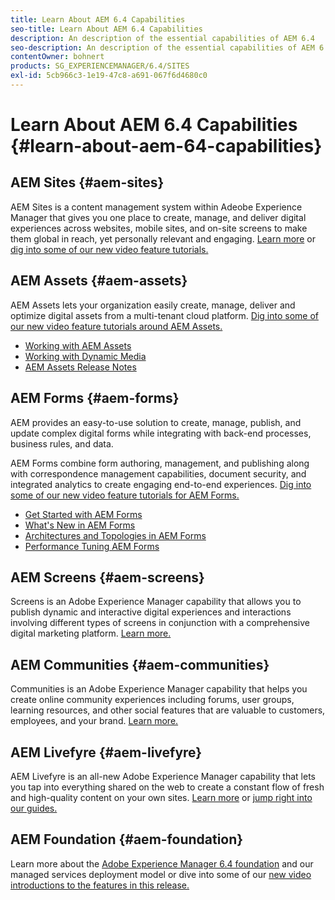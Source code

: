 ```yaml
---
title: Learn About AEM 6.4 Capabilities
seo-title: Learn About AEM 6.4 Capabilities
description: An description of the essential capabilities of AEM 6.4
seo-description: An description of the essential capabilities of AEM 6.4
contentOwner: bohnert
products: SG_EXPERIENCEMANAGER/6.4/SITES
exl-id: 5cb966c3-1e19-47c8-a691-067f6d4680c0
---
```

# Learn About AEM 6.4 Capabilities {#learn-about-aem-64-capabilities}

## AEM Sites {#aem-sites}

AEM Sites is a content management system within Adeobe Experience Manager that gives you one place to create, manage, and deliver digital experiences across websites, mobile sites, and on-site screens to make them global in reach, yet personally relevant and engaging. [Learn more](https://business.adobe.com/products/experience-manager/sites/web-content-management.html) or [dig into some of our new video feature tutorials.](https://experienceleague.adobe.com/docs/experience-manager-learn/sites/overview.html)

## AEM Assets {#aem-assets}

AEM Assets lets your organization easily create, manage, deliver and optimize digital assets from a multi-tenant cloud platform. [Dig into some of our new video feature tutorials around AEM Assets.](https://experienceleague.adobe.com/docs/experience-manager-learn/assets/overview.html)

* [Working with AEM Assets](/help/assets/managing-assets-touch-ui.md)
* [Working with Dynamic Media](/help/assets/dynamic-media.md)
* [AEM Assets Release Notes](/help/release-notes/assets.md)

## AEM Forms {#aem-forms}

AEM provides an easy-to-use solution to create, manage, publish, and update complex digital forms while integrating with back-end processes, business rules, and data.

AEM Forms combine form authoring, management, and publishing along with correspondence management capabilities, document security, and integrated analytics to create engaging end-to-end experiences. [Dig into some of our new video feature tutorials for AEM Forms.](https://experienceleague.adobe.com/docs/experience-manager-learn/forms/overview.html)

* [Get Started with AEM Forms](/help/forms/using/introduction-aem-forms.md)
* [What's New in AEM Forms](/help/forms/using/whats-new.md)
* [Architectures and Topologies in AEM Forms](/help/forms/using/aem-forms-architecture-deployment.md)
* [Performance Tuning AEM Forms](/help/forms/using/performance-tuning-aem-forms.md)

## AEM Screens {#aem-screens}

Screens is an Adobe Experience Manager capability that allows you to publish dynamic and interactive digital experiences and interactions involving different types of screens in conjunction with a comprehensive digital marketing platform.  [Learn more.](https://experienceleague.adobe.com/docs/experience-manager-screens/user-guide/aem-screens-introduction.html)

## AEM Communities {#aem-communities}

Communities is an Adobe Experience Manager capability that helps you create online community experiences including forums, user groups, learning resources, and other social features that are valuable to customers, employees, and your brand. [Learn more.](https://business.adobe.com/products/experience-manager/sites/aem-sites.html)

## AEM Livefyre {#aem-livefyre}

AEM Livefyre is an all-new Adobe Experience Manager capability that lets you tap into everything shared on the web to create a constant flow of fresh and high-quality content on your own sites. [Learn more](https://business.adobe.com/products/experience-manager/sites/aem-sites.html) or [jump right into our guides.](https://experienceleague.adobe.com/docs/livefyre/implementation/home.html)

## AEM Foundation {#aem-foundation}

Learn more about the [Adobe Experience Manager 6.4 foundation](/help/sites-deploying/home.md) and our managed services deployment model or dive into some of our [new video introductions to the features in this release.](https://experienceleague.adobe.com/docs/experience-manager-learn/sites/overview.html)
